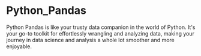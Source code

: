 # Python_Pandas
Python Pandas is like your trusty data companion in the world of Python. It's your go-to toolkit for effortlessly wrangling and analyzing data, making your journey in data science and analysis a whole lot smoother and more enjoyable.
